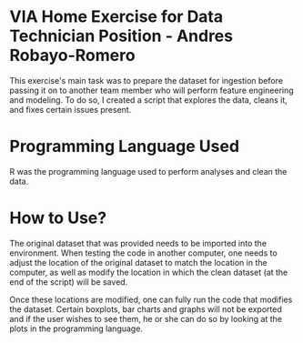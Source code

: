 # VIA Home Exercise for Data Technician Position - Andres Robayo-Romero

This exercise's main task was to prepare the dataset for ingestion before passing it on to another team member who will perform feature engineering and modeling. To do so, I created a script that explores the data, cleans it, and fixes certain issues present. 

# Programming Language Used

R was the programming language used to perform analyses and clean the data.

# How to Use?

The original dataset that was provided needs to be imported into the environment. When testing the code in another computer, one needs to adjust the location of the original dataset to match the location in the computer, as well as modify the location in which the clean dataset (at the end of the script) will be saved.

Once these locations are modified, one can fully run the code that modifies the dataset. Certain boxplots, bar charts and graphs will not be exported and if the user wishes to see them, he or she can do so by looking at the plots in the programming language. 

